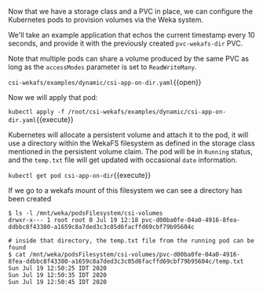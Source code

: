 Now that we have a storage class and a PVC in place, we can configure the Kubernetes pods to provision volumes via the Weka system.

We'll take an example application that echos the current timestamp every 10 seconds, and provide it with the previously created `pvc-wekafs-dir` PVC.

Note that multiple pods can share a volume produced by the same PVC as long as the `accessModes` parameter is set to `ReadWriteMany`.

`csi-wekafs/examples/dynamic/csi-app-on-dir.yaml`{{open}}

Now we will apply that pod:

`kubectl apply -f /root/csi-wekafs/examples/dynamic/csi-app-on-dir.yaml`{{execute}}


Kubernetes will allocate a persistent volume and attach it to the pod, it will use a directory within the WekaFS filesystem as defined in the storage class mentioned in the persistent volume claim. The pod will be in `Running` status, and the `temp.txt` file will get updated with occasional `date` information.

`kubectl get pod csi-app-on-dir`{{execute}}

If we go to a wekafs mount of this filesystem we can see a directory has been created
```
$ ls -l /mnt/weka/podsFilesystem/csi-volumes
drwxr-x--- 1 root root 0 Jul 19 12:18 pvc-d00ba0fe-04a0-4916-8fea-ddbbc8f43380-a1659c8a7ded3c3c05d6facffd69cbf79b95604c

# inside that directory, the temp.txt file from the running pod can be found
$ cat /mnt/weka/podsFilesystem/csi-volumes/pvc-d00ba0fe-04a0-4916-8fea-ddbbc8f43380-a1659c8a7ded3c3c05d6facffd69cbf79b95604c/temp.txt
Sun Jul 19 12:50:25 IDT 2020
Sun Jul 19 12:50:35 IDT 2020
Sun Jul 19 12:50:45 IDT 2020
```
